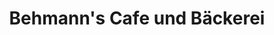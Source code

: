 ---
title: "Behmann's Cafe und Bäckerei"
url: /nortmoor/behmanns-cafe-und-baeckerei/
shop: Bäckerei
---
